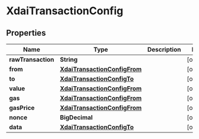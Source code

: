 

# XdaiTransactionConfig


## Properties

| Name | Type | Description | Notes |
|------------ | ------------- | ------------- | -------------|
|**rawTransaction** | **String** |  |  [optional] |
|**from** | [**XdaiTransactionConfigFrom**](XdaiTransactionConfigFrom.md) |  |  [optional] |
|**to** | [**XdaiTransactionConfigTo**](XdaiTransactionConfigTo.md) |  |  [optional] |
|**value** | [**XdaiTransactionConfigFrom**](XdaiTransactionConfigFrom.md) |  |  [optional] |
|**gas** | [**XdaiTransactionConfigFrom**](XdaiTransactionConfigFrom.md) |  |  [optional] |
|**gasPrice** | [**XdaiTransactionConfigFrom**](XdaiTransactionConfigFrom.md) |  |  [optional] |
|**nonce** | **BigDecimal** |  |  [optional] |
|**data** | [**XdaiTransactionConfigTo**](XdaiTransactionConfigTo.md) |  |  [optional] |



